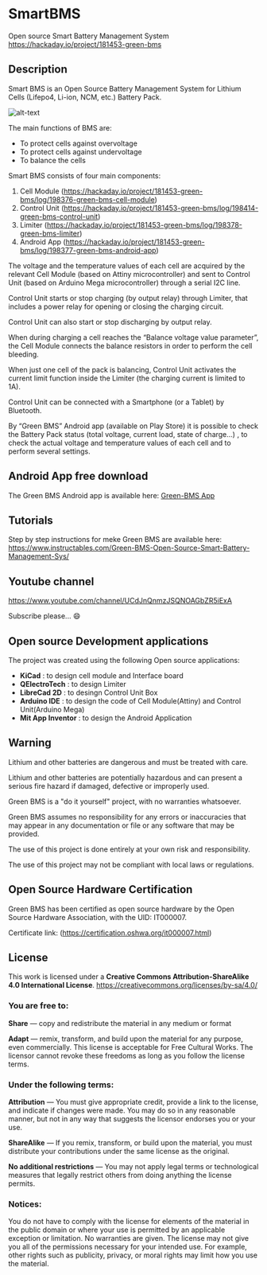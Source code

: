 # SmartBMS
Open source Smart Battery Management System
https://hackaday.io/project/181453-green-bms

## Description
Smart BMS is an Open Source Battery Management System for Lithium Cells (Lifepo4, Li-ion, NCM, etc.) Battery Pack.

![alt-text](https://cdn.hackaday.io/images/3693341633270233795.png)

The main functions of BMS are:
- To protect cells against overvoltage
- To protect cells against undervoltage
- To balance the cells 

Smart BMS consists of four main components:
1. Cell Module (https://hackaday.io/project/181453-green-bms/log/198376-green-bms-cell-module)
2. Control Unit (https://hackaday.io/project/181453-green-bms/log/198414-green-bms-control-unit)
3. Limiter (https://hackaday.io/project/181453-green-bms/log/198378-green-bms-limiter)
4. Android App (https://hackaday.io/project/181453-green-bms/log/198377-green-bms-android-app)

The voltage and the temperature values of each cell are acquired by the relevant Cell Module (based on Attiny microcontroller) and sent to Control Unit (based on Arduino Mega microcontroller) through a serial I2C line.

Control Unit starts or stop charging (by output relay) through Limiter, that includes a power relay for opening or closing the charging circuit.

Control Unit can also start or stop discharging by output relay.

When during charging a cell reaches the “Balance voltage value parameter”, the Cell Module connects the balance resistors in order to perform the cell bleeding.

When just one cell of the pack is balancing, Control Unit activates the current limit function inside the Limiter (the charging current is limited to 1A).

Control Unit can be connected with a Smartphone (or a Tablet) by Bluetooth.

By “Green BMS” Android app (available on Play Store) it is possible to check the Battery Pack status (total voltage, current load, state of charge…) , to check the actual voltage and temperature values of each cell and to perform several settings.

## Android App free download
The Green BMS Android app is available here: 
[Green-BMS App](https://play.google.com/store/apps/details?id=appinventor.ai_sergio_ghirardelli75.Green_bms_0_0&pcampaignid=pcampaignidMKT-Other-global-all-co-prtnr-py-PartBadge-Mar2515-1)


## Tutorials

Step by step instructions for meke Green BMS are available here:
https://www.instructables.com/Green-BMS-Open-Source-Smart-Battery-Management-Sys/
 

## Youtube channel

https://www.youtube.com/channel/UCdJnQnmzJSQNOAGbZR5iExA

Subscribe please... :smile:

## Open source Development applications

The project was created using the following Open source applications:
- **KiCad** : to design cell module and Interface board
- **QElectroTech** : to design Limiter
- **LibreCad 2D** : to desingn Control Unit Box
- **Arduino IDE** : to design the code of Cell Module(Attiny) and Control Unit(Arduino Mega)
- **Mit App Inventor** : to design the Android Application

## Warning

Lithium and other batteries are dangerous and must be treated with care.

Lithium and other batteries are potentially hazardous and can present a serious fire hazard if damaged, defective or improperly used.

Green BMS is a "do it yourself" project, with no warranties whatsoever.

Green BMS assumes no responsibility for any errors or inaccuracies that may appear in any documentation or file or any software that may be provided.

The use of this project is done entirely at your own risk and responsibility.

The use of this project may not be compliant with local laws or regulations.

## Open Source Hardware Certification

Green BMS has been certified as open source hardware by the Open Source Hardware Association, with the UID: IT000007.

Certificate link: (https://certification.oshwa.org/it000007.html)


## License

This work is licensed under a **Creative Commons Attribution-ShareAlike 4.0 International License**.
https://creativecommons.org/licenses/by-sa/4.0/

### You are free to:

**Share** — copy and redistribute the material in any medium or format

**Adapt**  — remix, transform, and build upon the material
for any purpose, even commercially.
This license is acceptable for Free Cultural Works.
The licensor cannot revoke these freedoms as long as you follow the license terms.

### Under the following terms:

**Attribution** — You must give appropriate credit, provide a link to the license, and indicate if changes were made. You may do so in any reasonable manner, but not in any way that suggests the licensor endorses you or your use.

**ShareAlike** — If you remix, transform, or build upon the material, you must distribute your contributions under the same license as the original.

**No additional restrictions** — You may not apply legal terms or technological measures that legally restrict others from doing anything the license permits.

### Notices:
You do not have to comply with the license for elements of the material in the public domain or where your use is permitted by an applicable exception or limitation.
No warranties are given. The license may not give you all of the permissions necessary for your intended use. For example, other rights such as publicity, privacy, or moral rights may limit how you use the material.

